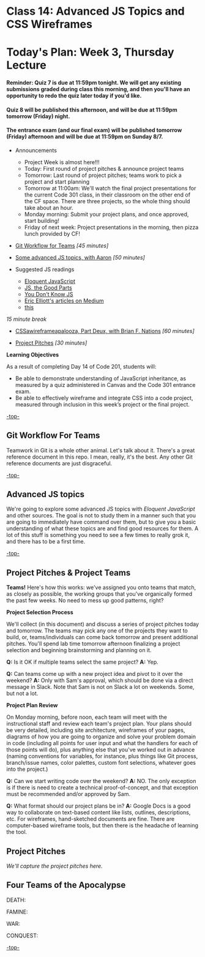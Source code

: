 # Class 14: Advanced JS Topics and CSS Wireframes

<a id="top"></a>
# Today's Plan: Week 3, Thursday Lecture

#### Reminder: Quiz 7 is due at 11:59pm tonight. We will get any existing submissions graded during class this morning, and then you'll have an opportunity to redo the quiz later today if you'd like.

#### Quiz 8 will be published this afternoon, and will be due at 11:59pm tomorrow (Friday) night.

#### The entrance exam (and our final exam) will be published tomorrow (Friday) afternoon and will be due at 11:59pm on Sunday 8/7.

- Announcements
  - Project Week is almost here!!!
  - Today: First round of project pitches & announce project teams
  - Tomorrow: Last round of project pitches; teams work to pick a project and start planning
  - Tomorrow at 11:00am: We'll watch the final project presentations for the current Code 301 class, in their classroom on the other end of the CF space. There are three projects, so the whole thing should take about an hour.
  - Monday morning: Submit your project plans, and once approved, start building!
  - Friday of next week: Project presentations in the morning, then pizza lunch provided by CF!

- [Git Workflow for Teams](#git) *[45 minutes]*

- [Some advanced JS topics, with Aaron](#js) *[50 minutes]*

- Suggested JS readings
  - [Eloquent JavaScript](http://eloquentjavascript.net/)
  - [JS, the Good Parts](http://shop.oreilly.com/product/9780596517748.do)
  - [You Don't Know JS](https://github.com/getify/You-Dont-Know-JS)
  - [Eric Elliott's articles on Medium](https://medium.com/@_ericelliott)
  - [this](http://rainsoft.io/gentle-explanation-of-this-in-javascript)

*15 minute break*

- [CSSawireframeapalooza, Part Deux, with Brian F. Nations](#css) *[60 minutes]*

- [Project Pitches](#pitches) *[30 minutes]*

**Learning Objectives**

As a result of completing Day 14 of Code 201, students will:

- Be able to demonstrate understanding of JavaScript inheritance, as measured by a quiz administered in Canvas and the Code 301 entrance exam.
- Be able to effectively wireframe and integrate CSS into a code project, measured through inclusion in this week’s project or the final project.

[-top-](#top)

<a id="git"></a>
## Git Workflow For Teams

Teamwork in Git is a whole other animal. Let's talk about it. There's a great reference document in this repo. I mean, really, it's the best. Any other Git reference documents are just disgraceful.

[-top-](#top)

<a id="js"></a>
## Advanced JS topics

We're going to explore some advanced JS topics with *Eloquent JavaScript* and other sources. The goal is not to study them in a manner such that you are going to immediately have command over them, but to give you a basic understanding of what these topics are and find good resources for them. A lot of this stuff is something you need to see a few times to really grok it, and there has to be a first time.

[-top-](#top)

<a id="pitches"></a>
## Project Pitches & Project Teams

**Teams!**
Here's how this works: we've assigned you onto teams that match, as closely as possible, the working groups that you've organically formed the past few weeks. No need to mess up good patterns, right?

**Project Selection Process**

We'll collect (in this document) and discuss a series of project pitches today and tomorrow. The teams may pick any one of the projects they want to build, or, teams/individuals can come back tomorrow and present additional pitches. You'll spend lab time tomorrow afternoon finalizing a project selection and beginning brainstorming and planning on it.

**Q:** Is it OK if multiple teams select the same project?
**A:** Yep.

**Q:** Can teams come up with a new project idea and pivot to it over the weekend?
**A:** Only with Sam's approval, which should be done via a direct message in Slack. Note that Sam is not on Slack a lot on weekends. Some, but not a lot.

**Project Plan Review**

On Monday morning, before noon, each team will meet with the instructional staff and review each team's project plan. Your plans should be very detailed, including site architecture,  wireframes of your pages, diagrams of how you are going to organize and solve your problem domain in code (including all points for user input and what the handlers for each of those points will do), plus anything else that you've worked out in advance (naming conventions for variables, for instance, plus things like Git process, branch/issue names, color palettes, custom font selections, whatever goes into the project.)

**Q:** Can we start writing code over the weekend?
**A:** NO. The only exception is if there is need to create a technical proof-of-concept, and that exception must be recommended and/or approved by Sam.

**Q:** What format should our project plans be in?
**A:** Google Docs is a good way to collaborate on text-based content like lists, outlines, descriptions, etc. For wireframes, hand-sketched documents are fine. There are computer-based wireframe tools, but then there is the headache of learning the tool.

## Project Pitches
*We'll capture the project pitches here.*

## Four Teams of the Apocalypse

DEATH:

FAMINE:

WAR:

CONQUEST:

[-top-](#top)
